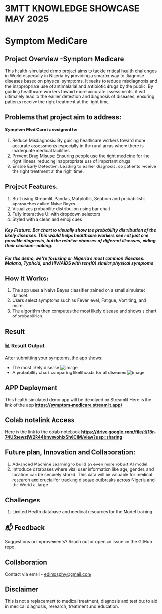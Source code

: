 # 3MTT KNOWLEDGE SHOWCASE MAY 2025

# Symptom MediCare
## Project Overview -Symptom Medicare
This health-simulated demo project aims to tackle critical health challenges in World especially in Nigeria by providing a smarter way to diagnose diseases based on physical symptoms. It seeks to reduce misdiagnosis and the inappropriate use of antimalarial and antibiotic drugs by the public. By guiding healthcare workers toward more accurate assessments, it will ultimately lead to the earlier detection and diagnosis of diseases, ensuring patients receive the right treatment at the right time.

## Problems that project aim to address:

#### Symptom MediCare is designed to:
1. Reduce Misdiagnosis: By guiding healthcare workers toward more accurate assessments especially in the rural areas where there is inadequate medical facilities 
2. Prevent Drug Misuse: Ensuring people use the right medicine for the right illness, reducing inappropriate use of important drugs.
3. Enable Early Detection: Leading to earlier diagnosis, so patients receive the right treatment at the right time.

## Project Features:
1. Built using Streamlit, Pandas, Matplotlib, Seaborn and probabilistic approaches called Naive Bayes.
2.  Visualizes probability distribution using bar chart
3.   Fully interactive UI with dropdown selectors
4.   Styled with a clean and emoji cues
##### Key Feature: Bar chart to visually show the probability distribution of the likely diseases. This would helps healthcare workers see not just one possible diagnosis, but the relative chances of different illnesses, aiding their decision-making.
##### For this demo, we're focusing on Nigeria's most common diseases: Malaria, Typhoid, and HIV/AIDS with ten(10) similar physical symptoms

## How it Works:
1. The app uses a Naive Bayes classifier trained on a small simulated dataset.
2. Users select symptoms such as Fever level, Fatigue, Vomiting, and more.
3. The algorithm then computes the most likely disease and shows a chart of probabilities.

## Result
### 📊 Result Output

After submitting your symptoms, the app shows:
- The most likely disease ![image](https://github.com/user-attachments/assets/71546846-ecc0-44fb-a9db-ffe9ad4419a9)
- A probability chart comparing likelihoods for all diseases ![image](https://github.com/user-attachments/assets/6747052f-9ce6-4aa1-8560-391d1c5e44dc)




## APP Deployment
This health simulated demo app will be depolyed on Streamlit
Here is the link of the app **https://symptom-medicare.streamlit.app/**

## Colab notelink Access
Here is the link to the colab notebook
**https://drive.google.com/file/d/15r-74U5zewzjW2R44bnvnvohixSh6CIM/view?usp=sharing**

## Future plan, Innovation and Collaboration:
1. Advanced Machine Learning to build an even more robust AI model.
2. Introduce databases where vital user information like age, gender, and location can be securely stored. This data will be valuable for medical research and crucial for tracking disease outbreaks across Nigeria and the World at large


## Challenges
1. Limited Health database and medical resources for the Model training

## 📬 Feedback
Suggestions or improvements? Reach out or open an issue on the GitHub repo.

## Collaboration
Contact via email - edimosphy@gmail.com

## Disclaimer
This is not a replacement to medical treatment, diagnosis and test but to aid in medical diagnosis, research, treatment and education.
